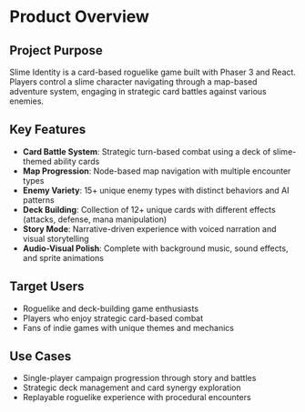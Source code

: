 # Product Overview

## Project Purpose
Slime Identity is a card-based roguelike game built with Phaser 3 and React. Players control a slime character navigating through a map-based adventure system, engaging in strategic card battles against various enemies.

## Key Features
- **Card Battle System**: Strategic turn-based combat using a deck of slime-themed ability cards
- **Map Progression**: Node-based map navigation with multiple encounter types
- **Enemy Variety**: 15+ unique enemy types with distinct behaviors and AI patterns
- **Deck Building**: Collection of 12+ unique cards with different effects (attacks, defense, mana manipulation)
- **Story Mode**: Narrative-driven experience with voiced narration and visual storytelling
- **Audio-Visual Polish**: Complete with background music, sound effects, and sprite animations

## Target Users
- Roguelike and deck-building game enthusiasts
- Players who enjoy strategic card-based combat
- Fans of indie games with unique themes and mechanics

## Use Cases
- Single-player campaign progression through story and battles
- Strategic deck management and card synergy exploration
- Replayable roguelike experience with procedural encounters
